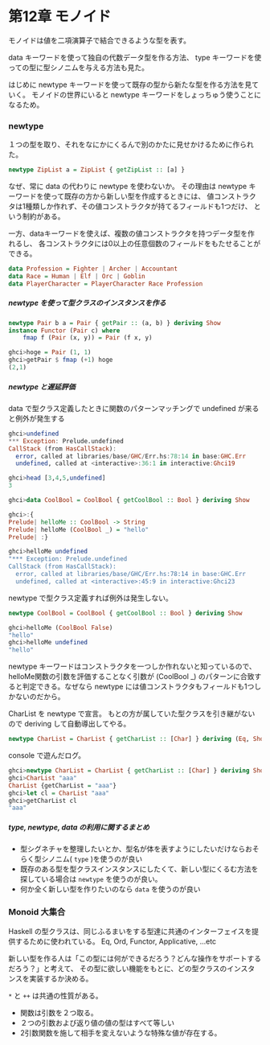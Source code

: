 # 第12章 モノイド

モノイドは値を二項演算子で結合できるような型を表す。

data キーワードを使って独自の代数データ型を作る方法、
type キーワードを使っての型に型シノニムを与える方法も見た。

はじめに newtype キーワードを使って既存の型から新たな型を作る方法を見ていく。
モノイドの世界にいると newtype キーワードをしょっちゅう使うことになるため。

### newtype

１つの型を取り、それをなにかにくるんで別のかたに見せかけるために作られた。

```haskell
newtype ZipList a = ZipList { getZipList :: [a] }
```

なぜ、常に data の代わりに newtype を使わないか。
その理由は newtype キーワードを使って既存の方から新しい型を作成するときには、
値コンストラクタは1種類しか作れず、その値コンストラクタが持てるフィールドも1つだけ、
という制約がある。

一方、dataキーワードを使えば、複数の値コンストラクタを持つデータ型を作れるし、
各コンストラクタには0以上の任意個数のフィールドをもたせることができる。

```haskell
data Profession = Fighter | Archer | Accountant
data Race = Human | Elf | Orc | Goblin
data PlayerCharacter = PlayerCharacter Race Profession
```

##### newtype を使って型クラスのインスタンスを作る

```haskell
newtype Pair b a = Pair { getPair :: (a, b) } deriving Show
instance Functor (Pair c) where
    fmap f (Pair (x, y)) = Pair (f x, y)

ghci>hoge = Pair (1, 1)
ghci>getPair $ fmap (+1) hoge
(2,1)
```

##### newtype と遅延評価

data で型クラス定義したときに関数のパターンマッチングで undefined が来ると例外が発生する

```haskell
ghci>undefined
*** Exception: Prelude.undefined
CallStack (from HasCallStack):
  error, called at libraries/base/GHC/Err.hs:78:14 in base:GHC.Err
  undefined, called at <interactive>:36:1 in interactive:Ghci19

ghci>head [3,4,5,undefined]
3

ghci>data CoolBool = CoolBool { getCoolBool :: Bool } deriving Show

ghci>:{
Prelude| helloMe :: CoolBool -> String
Prelude| helloMe (CoolBool _) = "hello"
Prelude| :}

ghci>helloMe undefined
"*** Exception: Prelude.undefined
CallStack (from HasCallStack):
  error, called at libraries/base/GHC/Err.hs:78:14 in base:GHC.Err
  undefined, called at <interactive>:45:9 in interactive:Ghci23
```

newtype で型クラス定義すれば例外は発生しない。

```haskell
newtype CoolBool = CoolBool { getCoolBool :: Bool } deriving Show

ghci>helloMe (CoolBool False)
"hello"
ghci>helloMe undefined
"hello"
```

newtype キーワードはコンストラクタを一つしか作れないと知っているので、helloMe関数の引数を評価することなく引数が
(CoolBool _) のパターンに合致すると判定できる。なぜなら newtype には値コンストラクタもフィールドも1つしかないのだから。

CharList を newtype で宣言。
もとの方が属していた型クラスを引き継がないので deriving して自動導出してやる。

```haskell
newtype CharList = CharList { getCharList :: [Char] } deriving (Eq, Show)
```

console で遊んだログ。

```haskell
ghci>newtype CharList = CharList { getCharList :: [Char] } deriving Show
ghci>CharList "aaa"
CharList {getCharList = "aaa"}
ghci>let cl = CharList "aaa"
ghci>getCharList cl
"aaa"
```

##### type, newtype, data の利用に関するまとめ

+ 型シグネチャを整理したいとか、型名が体を表すようにしたいだけならおそらく型シノニム( `type` )を使うのが良い
+ 既存のある型を型クラスインスタンスにしたくて、新しい型にくるむ方法を探している場合は `newtype` を使うのが良い。
+ 何か全く新しい型を作りたいのなら `data` を使うのが良い

### Monoid 大集合

Haskell の型クラスは、同じふるまいをする型達に共通のインターフェイスを提供するために使われている。
Eq, Ord, Functor, Applicative, ...etc

新しい型を作る人は「この型には何ができるだろう？どんな操作をサポートするだろう？」と考えて、
その型に欲しい機能をもとに、どの型クラスのインスタンスを実装するか決める。

`*` と `++` は共通の性質がある。

+ 関数は引数を２つ取る。
+ ２つの引数および返り値の値の型はすべて等しい
+ 2引数関数を施して相手を変えないような特殊な値が存在する。
